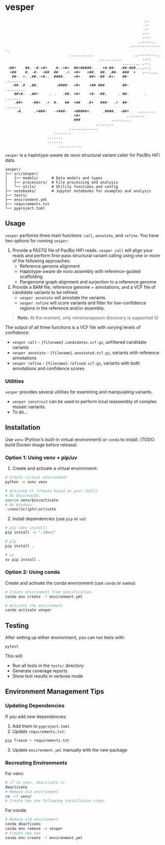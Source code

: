 # vesper
                                                                                
                                                                   ..           
                                                                   .-           
                                                                   --           
                                                                  .--           
                                                                  ----          
                                                                ..----..        
                                                            .--------------.    
                                 ...........                  ..--------..      
                                              ...........         ----          
                                                         ........ .--.          
     -##+    ##. -#-+#+   .#--+#+  ##+#####.    +#-##-  -##-###....--.          
      +##    #. -#-  +##  ##   .+  +#+   +##.  ##. .##-  ###  +   .--....       
       ##-  +- .##.-+#-.  ####.    +#+    ##+ -## -#+-   ##-       .-......     
       -## .#  .##.        .####-  +#+    +## ###        ##-       .........    
        ##+#.  .##+     . .   -##. +#+    +#- -##.     . ##-       . .......    
        .##+    -##+  .+  #.   ##  +##   .#+   ###-  .+  ##-        .......     
         -#.     .+###-   -+###-   +#####+.     .####.  -##+    ........        
                                   +#+                     ........             
                                   ###              .........                   
                                             ........                           
                                 .............                                  
                          ........                                              
                       .......                                                  
                       .......                                                  
                            ...........                                          

`vesper` is a haplotype-aware *de novo* structural variant caller  for PacBio HiFi data.

```
vesper/
├── src/vesper/
│   ├── models/      # Data models and types
│   ├── processors/  # File processing and analysis
│   └── utils/       # Utility functions and config
├── notebooks/       # Jupyter notebooks for examples and analysis
├── tests/           
├── environment.yml  
├── requirements.txt 
└── pyproject.toml   
```

## Usage

`vesper` performs three main functions: `call`, `annotate`, and `refine`. You have two options for running `vesper`:

1. Provide a FASTQ file of PacBio HiFi reads. `vesper call` will align your reads and perform first-pass structural variant calling using one or more of the following approaches.
    - Reference genome alignment
    - Haplotype-aware de novo assembly with reference-guided scaffolding
    - Pangenome graph alignment and surjection to a reference genome
2. Provide a BAM file, reference genome + annotations, and a VCF file of candidate variants to be refined. 
    - `vesper annotate` will annotate the variants.
    - `vesper refine` will score variants and filter for low-confidence regions in the reference and/or assembly.

> **Note:** At the moment, only retrotransposon discovery is supported 😔

The output of all three functions is a VCF file with varying levels of confidence:
- `vesper call` - `{filename}.candidates.vcf.gz`, unfiltered candidate variants
- `vesper annotate` - `{filename}.annotated.vcf.gz`, variants with reference annotations
- `vesper refine` - `{filename}.refined.vcf.gz`, variants with both annotations and confidence scores

### Utilities

`vesper` provides several utilities for examining and manipulating variants.
- `vesper construct` can be used to perform local reassembly of complex mosaic variants.
- To do...

## Installation

Use `venv` (Python's built-in virtual environment) or `conda` to install. (TODO: build Docker image before release)

### Option 1: Using venv + pip/uv

1. Create and activate a virtual environment:
```bash
# Create virtual environment
python -m venv venv

# Activate it (choose based on your shell)
# On Unix/macOS:
source venv/bin/activate
# On Windows:
.\venv\Scripts\activate
```

2. Install dependencies (use `pip` or `uv`):
```bash
# pip (dev install)
pip install -e ".[dev]"

# pip
pip install .

# uv
uv pip install .
```

### Option 2: Using conda

Create and activate the conda environment (use `conda` or `mamba`):
```bash
# Create environment from specification
conda env create -f environment.yml

# Activate the environment
conda activate vesper
```


## Testing

After setting up either environment, you can run tests with:
```bash
pytest
```

This will:
- Run all tests in the `tests/` directory
- Generate coverage reports
- Show test results in verbose mode

## Environment Management Tips

### Updating Dependencies

If you add new dependencies:
1. Add them to `pyproject.toml`
2. Update `requirements.txt`:
```bash
pip freeze > requirements.txt
```
3. Update `environment.yml` manually with the new package

### Recreating Environments

For venv:
```bash
# if in venv, deactivate it
deactivate
# Remove old environment
rm -rf venv/
# Create new one following installation steps
```

For conda:
```bash
# Remove old environment
conda deactivate
conda env remove -n vesper
# Create new one
conda env create -f environment.yml
``` 